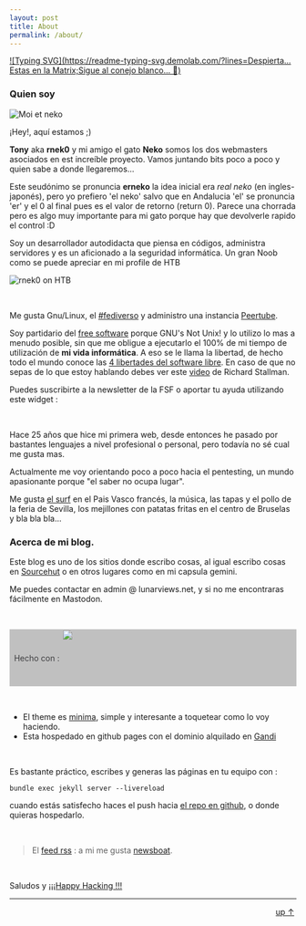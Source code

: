 ```yaml
---
layout: post
title: About
permalink: /about/
---
```


[![Typing SVG](https://readme-typing-svg.demolab.com/?lines=Despierta... Estas en la Matrix;Sigue al conejo blanco... 🐇)](https://git.io/typing-svg)

### Quien soy

![Moi et neko](../assets/tony_neko.png)

¡Hey!, aquí estamos ;) 

**Tony** aka **rnek0** y mi amigo el gato **Neko** somos los dos webmasters asociados en est increíble proyecto. Vamos juntando bits poco a poco y quien sabe a donde llegaremos...  

Este seudónimo se pronuncia **erneko** la idea inicial era *real neko* (en ingles-japonés), pero yo prefiero 'el neko' salvo que en Andalucia 'el' se pronuncia 'er' y el 0 al final pues es el valor de retorno (return 0). Parece una chorrada pero es algo muy importante para mi gato porque hay que devolverle rapido el control :D

Soy un desarrollador autodidacta que piensa en códigos, administra servidores y es un aficionado a la seguridad informática. Un gran Noob como se puede apreciar en mi profile de HTB  

![rnek0 on HTB](../assets/rnekoHTB.png)

&nbsp;

Me gusta Gnu/Linux, el [#fediverso](https://es.wikipedia.org/wiki/Fediverso) y administro una instancia [Peertube](https://ptb.lunarviews.net). 

Soy partidario del [free software](https://www.fsf.org/) porque GNU's Not Unix! y lo utilizo lo mas a menudo posible, sin que me obligue a ejecutarlo el 100% de mi tiempo de utilización de **mi vida informática**. A eso se le llama la libertad, de hecho todo el mundo conoce las [4 libertades del software libre](https://www.gnu.org/philosophy/free-sw.es.html#four-freedoms "Las cuatro libertades esenciales"). En caso de que no sepas de lo que estoy hablando debes ver este [video](https://ptb.lunarviews.net/w/3e8GPSNLVDxyHfwBG2RcbC) de Richard Stallman.  

Puedes suscribirte a la newsletter de la FSF o aportar tu ayuda utilizando este widget :  

<div align="center"><script type="text/javascript">
this.fsf_widget_size = "normal";
this.fsf_associate_id = "5543984";
</script>
<script type="text/javascript" src="http://www.fsf.org/graphics/widget/global/widget.js"></script></div>

&nbsp;

Hace 25 años que hice mi primera web, desde entonces he pasado por bastantes lenguajes a nivel profesional o personal, pero todavía no sé cual me gusta mas.  

Actualmente me voy orientando poco a poco hacia el pentesting, un mundo apasionante porque "el saber no ocupa lugar".

Me gusta [el surf](https://www.anglet-tourisme.com/fr/pratique/webcams.php) en el Pais Vasco francés, la música, las tapas y el pollo de la feria de Sevilla, los mejillones con patatas fritas en el centro de Bruselas y bla bla bla... 


### Acerca de mi blog.

Este blog es uno de los sitios donde escribo cosas, al igual escribo cosas en [Sourcehut](https://sr.ht/~rnek0/) o en otros lugares como en mi capsula gemini.

Me puedes contactar en admin @ lunarviews.net, y si no me encontraras fácilmente en Mastodon.

&nbsp;

<div style="background-color:#c0c0c0;color:#3e3e40;"><span style="style=display:table-cell;vertical-align:middle;"> &nbsp; Hecho con : </span><a href="https://jekyllrb.com/"><img style="style=display:table-cell;vertical-align:middle;" src="{{ site.url }}/assets/jekyll.png" height="100"></a> &nbsp; </div>

&nbsp;

* El theme es [minima](https://github.com/jekyll/minima), simple y interesante a toquetear como lo voy haciendo.
* Esta hospedado en github pages con el dominio alquilado en [Gandi](https://www.gandi.net)

&nbsp;

Es bastante práctico, escribes y generas las páginas en tu equipo con : 

 ```bundle exec jekyll server --livereload```  

cuando estás satisfecho haces el push hacia [el repo en github](https://github.com/rnek0/web), o donde quieras hospedarlo.

&nbsp;

> <p class="rss-subscribe">El <a href="{{ "/feed.xml" | relative_url }}">feed rss</a> : a mi me gusta <a href="https://newsboat.org">newsboat</a>.</p>
<!-- <br>Mi correo : <a class="u-email" href="mailto:{{ site.email }}">{{ site.email }}</a> -->

&nbsp;

Saludos y [¡¡¡Happy Hacking !!!](https://www.hackingisnotacrime.org/)

---
<div style="text-align: right;"><a href="#" >up &uarr;</a>&nbsp;</div>